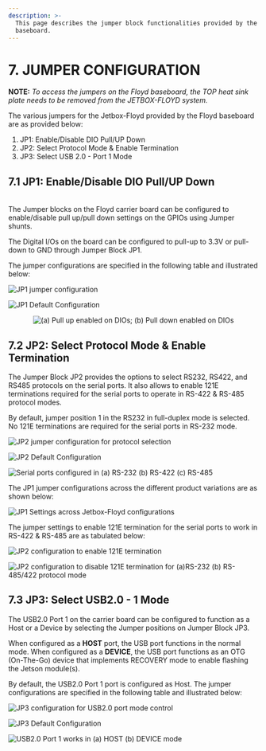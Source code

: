```yaml
---
description: >-
  This page describes the jumper block functionalities provided by the Floyd
  baseboard.
---
```


# 7. JUMPER CONFIGURATION

**NOTE:** _To access the jumpers on the Floyd baseboard, the TOP heat sink plate needs to be removed from the JETBOX-FLOYD system._

The various jumpers for the Jetbox-Floyd provided by the Floyd baseboard are as provided below:

1. JP1: Enable/Disable DIO Pull/UP Down&#x20;
2. JP2:  Select Protocol Mode & Enable Termination&#x20;
3. JP3: Select USB 2.0 - Port 1 Mode&#x20;

## 7.1 JP1: Enable/Disable DIO Pull/UP Down

\
The Jumper blocks on the Floyd carrier board can be configured to enable/disable pull up/pull down settings on the GPIOs using Jumper shunts.

The Digital I/Os on the board can be configured to pull-up to 3.3V or pull-down to GND through Jumper Block JP1.

The jumper configurations are specified in the following table and illustrated below:

![JP1 jumper configuration](broken-reference)

![JP1 Default Configuration](broken-reference)

<div align="center"><img src="broken-reference" alt="(a) Pull up enabled on DIOs; (b) Pull down enabled on DIOs"></div>

## 7.2 JP2: Select Protocol Mode & Enable Termination

The Jumper Block JP2 provides the options to select RS232, RS422, and RS485 protocols on the serial ports. It also allows to enable 121E terminations required for the serial ports to operate in RS-422 & RS-485 protocol modes.

By default, jumper position 1 in the RS232 in full-duplex mode is selected. No 121E terminations are required for the serial ports in RS-232 mode.

![JP2 jumper configuration for protocol selection](broken-reference)

![JP2 Default Configuration](broken-reference)

![Serial ports configured in (a) RS-232 (b) RS-422 (c) RS-485](broken-reference)

The JP1 jumper configurations across the different product variations are as shown below:

![JP1 Settings across Jetbox-Floyd configurations](broken-reference)

The jumper settings to enable 121E termination for the serial ports to work in RS-422 & RS-485 are as tabulated below:

![JP2 configuration to enable 121E termination](broken-reference)

![JP2 configuration to disable 121E termination for (a)RS-232 (b) RS-485/422 protocol mode](broken-reference)

## 7.3 JP3: Select USB2.0 - 1 Mode&#x20;

The USB2.0 Port 1 on the carrier board can be configured to function as a Host or a Device by selecting the Jumper positions on Jumper Block JP3.&#x20;

When configured as a **HOST** port, the USB port functions in the normal mode. When configured as a **DEVICE**, the USB port functions as an OTG (On-The-Go) device that implements RECOVERY mode to enable flashing the Jetson module(s).&#x20;

By default, the USB2.0 Port 1 port is configured as Host. The jumper configurations are specified in the following table and illustrated below:

![JP3 configuration for USB2.0 port mode control](broken-reference)

![JP3 Default Configuration](broken-reference)

![USB2.0 Port 1 works in (a) HOST (b) DEVICE mode](broken-reference)
